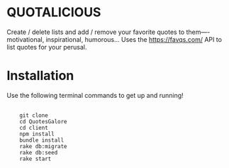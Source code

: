 # QUOTALICIOUS

Create / delete lists and add / remove your favorite quotes to them—-motivational, inspirational, humorous... Uses the https://favqs.com/ API to list quotes for your perusal. 

# Installation

Use the following terminal commands to get up and running!

<pre>
  <code>
    git clone 
    cd QuotesGalore
    cd client
    npm install
    bundle install
    rake db:migrate
    rake db:seed
    rake start
  </code>
<pre>